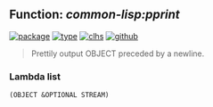 ## Function: ***common-lisp:pprint***
[![package](https://img.shields.io/badge/Package-COMMON--LISP-5f9ea0.svg?style=social&colorA=999999)](../) [![type](https://img.shields.io/badge/Type-Function-5f9ea0.svg?style=social&colorA=999999)](../#function) [![clhs](https://img.shields.io/badge/CLHS-PPRINT-5f9ea0.svg?style=social&colorA=999999)](http://www.lispworks.com/documentation/HyperSpec/Body/f_wr_pr.htm) [![github](https://img.shields.io/badge/GitHub-View_the_source-5f9ea0.svg?style=social&colorA=999999&logo=github)](https://github.com/sbcl/sbcl/blob/master/src/code/print.lisp/) 

> Prettily output OBJECT preceded by a newline.

### Lambda list
```
(OBJECT &OPTIONAL STREAM)
```
